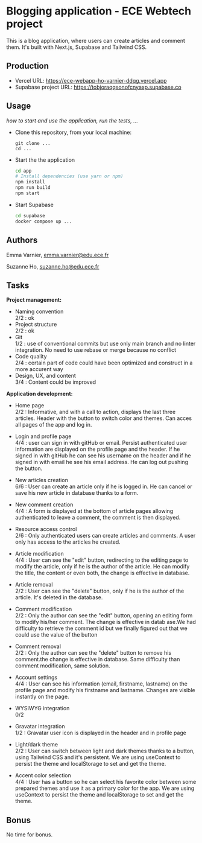 # Blogging application - ECE Webtech project

This is a blog application, where users can create articles and comment them. It's built with Next.js, Supabase and Tailwind CSS.

## Production 

- Vercel URL: https://ece-webapp-ho-varnier-ddqg.vercel.app
- Supabase project URL: https://tobjoraqqsonofcnyaxp.supabase.co

## Usage

*how to start and use the application, run the tests, ...*

* Clone this repository, from your local machine:
  ```
  git clone ...
  cd ...
  ```
* Start the the application
  ```bash
  cd app
  # Install dependencies (use yarn or npm)
  npm install
  npm run build
  npm start
  ```
* Start Supabase
  ```bash
  cd supabase
  docker compose up ...
  ```

## Authors

Emma Varnier, emma.varnier@edu.ece.fr

Suzanne Ho, suzanne.ho@edu.ece.fr

## Tasks
  
**Project management:**

* Naming convention   
  2/2 : ok
* Project structure   
  2/2 : ok
* Git   
  1/2 : use of conventional commits but use only main branch and no linter integration. No need to use rebase or merge because no conflict
* Code quality   
  2/4 : certain part of code could have been optimized and construct in a more accurent way
* Design, UX, and content   
  3/4 : Content could be improved

**Application development:**

* Home page   
  2/2 : Informative, and with a call to action, displays the last three articles.
  Header with the button to switch color and themes. Can acces all pages of the app and log in.

* Login and profile page   
  4/4 : user can sign in with gitHub or email. Persist authenticated user information are displayed on the profile page and the header. If he signed in with gitHub he can see his username on the header and if he signed in with email he see his email address. He can log out pushing the button. 
  
* New articles creation   
6/6 : User can create an article only if he is logged in. He can cancel or save his new article in database thanks to a form. 
* New comment creation   
4/4 : A form is displayed at the bottom of article pages allowing authenticated to leave a comment, the comment is then displayed.
* Resource access control   
2/6 : Only authenticated users can create articles and comments. A user only has access to the articles he created. 
* Article modification   
  4/4 : User can see the "edit" button, redirecting to the editing page to modify the article, only if he is the author of the article. He can modify the title, the content or even both, the change is effective in database.
* Article removal   
2/2 : User can see the "delete" button, only if he is the author of the article. It's deleted in the database.
* Comment modification   
2/2 : Only the author can see the "edit" button, opening an editing form to modify his/her comment. The change is effective in datab ase.We had difficulty to retrieve the comment id but we finally figured out that we could use the value of the button
* Comment removal   
2/2 : Only the author can see the "delete" button to remove his comment.the change is effective in database. Same difficulty than comment modification, same solution.
* Account settings   
4/4 : User can see his information (email, firstname, lastname) on the profile page and modify his firstname and lastname. Changes are visible instantly on the page.
* WYSIWYG integration   
0/2 
* Gravatar integration   
1/2 : Gravatar user icon is displayed in the header and in profile page
* Light/dark theme   
2/2 : User can switch between light and dark themes thanks to a button, using Tailwind CSS and it's persistent. We are using useContext to persist the theme and localStorage to set and get the theme.
* Accent color selection   
4/4 : User has a button so he can select his favorite color between some prepared themes and use it as a primary color for the app.
  We are using useContext to persist the theme and localStorage to set and get the theme.
## Bonus
No time for bonus.
